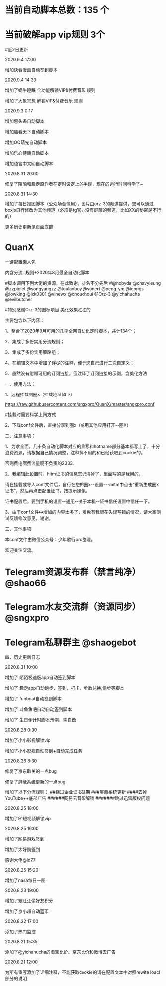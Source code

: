 # 当前自动脚本总数：135 个
# 当前破解app vip规则 3个



#近2日更新

2020.9.4 17:00

增加快看漫画自动签到脚本

2020.9.4  14:30

增加了蜗牛睡眠 全功能解锁VIP&付费音乐 规则

增加了大象冥想 解锁VIP&付费音乐 规则

2020.9.3  0:17

增加惠头条自动脚本

增加趣看天下自动脚本

增加QQ萌宠自动脚本

增加乐心健康自动脚本

增加语言中文网自动脚本

2020.8.31 20:00

修复了陌陌和趣走原作者在定时设定上的手误，现在的运行时间科学了~

2020.8.31 14:30

增加了每日推图脚本（公众场合慎用），图片由orz-3的频道提供，您可以通过boxjs自行修改为其他频道（必须是tg官方没有屏蔽的频道，比如XX的秘密是不行的）

更多历史更新见页面底部



# QuanX
一键配置懒人包

内含分流+规则+2020年8月最全自动化脚本

#脚本调用下列大佬的资源，在此致谢，排名不分先后
#@nobyda 
@chavyleung 
@zzpiglet 
@songyangzz 
@toulanboy 
@sunert
@peng-ym 
@iepngs 
@lowking 
@lxk0301 
@vinewx 
@chouchoui 
@Orz-3
@yichahucha
@evilbutcher

#特别感谢Orz-3的图标项目 美化效果杠杠的


主要包含以下内容：

1、整合了2020年9月可用的几乎全网自动化定时脚本，共计134个；

2、集成了多份实用分流规则；

3、集成了多份实用策略组；

4、在编辑文本中增加了详尽的注释，便于您自己进行二次自定义；

5、虽然没有附赠可用的订阅链接，但注释了订阅链接的示例，含美化方法

一、使用方法：

1、远程挂载到圈x（挂载地址如下）

https://raw.githubusercontent.com/sngxpro/QuanX/master/sngxpro.conf

#挂载时需要科学上网方式

2、下载conf文件后，直接分享到圈x（或用其他应用打开--圈X）

二、注意事项：

1、为求全面，几十条自动化脚本对应的重写和hotname部分基本都写上了，十分浪费资源，请根据自己情况调整，注释掉不用的和已经获取到cookie的。

否则费电啊费流量啊不负责的2333.

2、我编辑此设置时，hitm证书的信息忘记清掉了，里面写的是我用的。

请在挂载或导入conf文件后，自行在您的圈x--设置---mitm中点击“重新生成圈x证书”，然后再点击配置证书，按提示操作。

证书配置后，要到手机的设置--通用--关于本机--证书信任设置中信任一下。

3、由于conf文件中增加的内容太多了，难免有我眼花失误写错的情况，请大家测试反馈修改意见，谢谢。

三、其他事项

本conf文件由微信公众号：少年歌行pro整理。

欢迎关注交流。

# Telegram资源发布群（禁言纯净）@shao66 
# Telegram水友交流群（资源同步）@sngxpro
# Telegram私聊群主 @shaogebot

四、历史更新日志


2020.8.31 10:00

增加了  陌陌极速版app自动签到脚本

增加了 趣走app自动跑步，签到，打卡，步数兑换,偷步等脚本

增加了  funboat自动签到脚本

增加了  斗鱼鱼吧自动自动签到脚本

增加了  生日倒计时脚本示例，需自改

2020.8.28 0:30

增加了小小影视解锁vip

增加了小小影视自动签到+自动完成任务

2020.8.26 8:30

修复了京东取关的一点bug

修复了屏蔽系统更新的一点bug

增加了以下分流规则：
##绕过企业证书过期
###屏蔽系统更新
####去掉YouTube++底部广告
######网易云音乐解锁
#######跳过迅雷版权问题

2020.8.25 18:00

增加了91短视频解锁vip

2020.8.25 16:00

增加了网易游戏签到

增加了太好购签到

感谢大佬@id77

2020.8.25 15:20

增加了nasa每日一图

2020.8.23 19:00

增加了宠汪汪偷好友积分

增加了京小超自动蓝币

2020.8.22 17:00

添加了热门监控

2020.8.21 15:35 

添加了@yichahucha的淘宝比价、京东比价和微博去广告

2020.8.21 12:00

为所有重写添加了详细注释，不能获取cookie的请在配置文本中对照rewite loacl部分的说明
